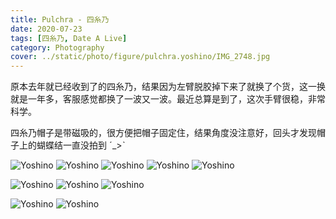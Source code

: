 ```yaml
---
title: Pulchra - 四糸乃
date: 2020-07-23
tags: [四糸乃, Date A Live]
category: Photography
cover: ../static/photo/figure/pulchra.yoshino/IMG_2748.jpg
---
```


原本去年就已经收到了的四糸乃，结果因为左臂脱胶掉下来了就换了个货，这一换就是一年多，客服感觉都换了一波又一波。最近总算是到了，这次手臂很稳，非常科学。

四糸乃帽子是带磁吸的，很方便把帽子固定住，结果角度没注意好，回头才发现帽子上的蝴蝶结一直没拍到 ˊ\_>ˋ

![Yoshino](../static/photo/figure/pulchra.yoshino/IMG_2727.jpg)
![Yoshino](../static/photo/figure/pulchra.yoshino/IMG_2729.jpg)
![Yoshino](../static/photo/figure/pulchra.yoshino/IMG_2730.jpg)
![Yoshino](../static/photo/figure/pulchra.yoshino/IMG_2736.jpg)
![Yoshino](../static/photo/figure/pulchra.yoshino/IMG_2725.jpg)

![Yoshino](../static/photo/figure/pulchra.yoshino/IMG_2748.jpg)
![Yoshino](../static/photo/figure/pulchra.yoshino/IMG_2752.jpg)
![Yoshino](../static/photo/figure/pulchra.yoshino/IMG_2738.jpg)

![Yoshino](../static/photo/figure/pulchra.yoshino/IMG_2735.jpg)
![Yoshino](../static/photo/figure/pulchra.yoshino/IMG_2757.jpg)
